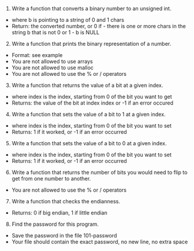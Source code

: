 1. Write a function that converts a binary number to an unsigned int.
- where b is pointing to a string of 0 and 1 chars
- Return: the converted number, or 0 if - there is one or more chars in the string b that is not 0 or 1 - b is NULL
2. Write a function that prints the binary representation of a number.
- Format: see example
- You are not allowed to use arrays
- You are not allowed to use malloc
- You are not allowed to use the % or / operators
3. Write a function that returns the value of a bit at a given index.
- where index is the index, starting from 0 of the bit you want to get
- Returns: the value of the bit at index index or -1 if an error occured
4. Write a function that sets the value of a bit to 1 at a given index.
- where index is the index, starting from 0 of the bit you want to set
- Returns: 1 if it worked, or -1 if an error occurred
5. Write a function that sets the value of a bit to 0 at a given index.
- where index is the index, starting from 0 of the bit you want to set
- Returns: 1 if it worked, or -1 if an error occurred
6. Write a function that returns the number of bits you would need to flip to get from one number to another.
- You are not allowed to use the % or / operators
7. Write a function that checks the endianness.
- Returns: 0 if big endian, 1 if little endian
8.  Find the password for this program.
- Save the password in the file 101-password
- Your file should contain the exact password, no new line, no extra space
